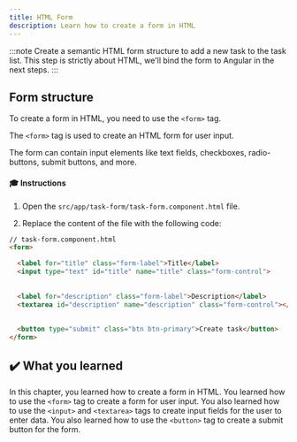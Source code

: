 ```yaml
---
title: HTML Form
description: Learn how to create a form in HTML
---
```


:::note
Create a semantic HTML form structure to add a new task to the task list.
This step is strictly about HTML, we'll bind the form to Angular in the next steps.
:::

## Form structure

To create a form in HTML, you need to use the `<form>` tag.

The `<form>` tag is used to create an HTML form for user input.

The form can contain input elements like text fields, checkboxes, radio-buttons, submit buttons, and more.

#### 🎓 Instructions

1. Open the `src/app/task-form/task-form.component.html` file.

2. Replace the content of the file with the following code:

```html ins={"Add an input for the task title with its label": 3-5} ins={"Add a textarea for the task description with its label": 7-9} ins={"Add a submit button": 11-12}
// task-form.component.html
<form>

  <label for="title" class="form-label">Title</label>
  <input type="text" id="title" name="title" class="form-control">
  
  
  <label for="description" class="form-label">Description</label>
  <textarea id="description" name="description" class="form-control"></textarea>
  
  
  <button type="submit" class="btn btn-primary">Create task</button>
</form>
```

## ✔️ What you learned

In this chapter, you learned how to create a form in HTML. You learned how to use the `<form>` tag to create a form for user input. You also learned how to use the `<input>` and `<textarea>` tags to create input fields for the user to enter data. You also learned how to use the `<button>` tag to create a submit button for the form.
